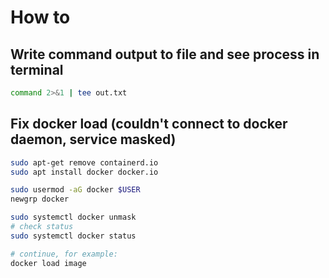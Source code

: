 # How to

## Write command output to file and see process in terminal

``` bash
command 2>&1 | tee out.txt
```

## Fix docker load (couldn't connect to docker daemon, service masked)

```bash
sudo apt-get remove containerd.io
sudo apt install docker docker.io

sudo usermod -aG docker $USER
newgrp docker

sudo systemctl docker unmask
# check status
sudo systemctl docker status

# continue, for example:
docker load image
```
